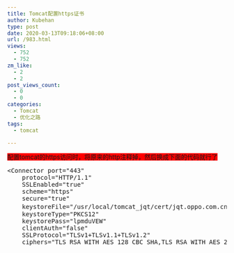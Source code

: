 ```yaml
---
title: Tomcat配置https证书
author: Kubehan
type: post
date: 2020-03-13T09:18:06+08:00
url: /983.html
views:
  - 752
  - 752
zm_like:
  - 2
  - 2
post_views_count:
  - 0
  - 0
categories:
  - Tomcat
  - 优化之路
tags:
  - tomcat

---
```

<span style="background-color: rgb(255, 0, 0);">配置tomcat的https访问时，将原来的http注释掉，然后换成下面的代码就行了</span>

<pre class="brush:bash;toolbar:false;">&lt;Connector&nbsp;port="443"
&nbsp;&nbsp;&nbsp;&nbsp;protocol="HTTP/1.1"
&nbsp;&nbsp;&nbsp;&nbsp;SSLEnabled="true"
&nbsp;&nbsp;&nbsp;&nbsp;scheme="https"
&nbsp;&nbsp;&nbsp;&nbsp;secure="true"
&nbsp;&nbsp;&nbsp;&nbsp;keystoreFile="/usr/local/tomcat_jqt/cert/jqt.oppo.com.cn.pfx"&nbsp;#证书名称前需加上证书的绝对路径
&nbsp;&nbsp;&nbsp;&nbsp;keystoreType="PKCS12"
&nbsp;&nbsp;&nbsp;&nbsp;keystorePass="lpmduVEW"&nbsp;&nbsp;&nbsp;
&nbsp;&nbsp;&nbsp;&nbsp;clientAuth="false"
&nbsp;&nbsp;&nbsp;&nbsp;SSLProtocol="TLSv1+TLSv1.1+TLSv1.2"
&nbsp;&nbsp;&nbsp;&nbsp;ciphers="TLS_RSA_WITH_AES_128_CBC_SHA,TLS_RSA_WITH_AES_256_CBC_SHA,TLS_ECDHE_RSA_WITH_AES_128_CBC_SHA,TLS_ECDHE_RSA_WITH_AES_128_CBC_SHA256,TLS_RSA_WITH_AES_128_CBC_SHA256,TLS_RSA_WITH_AES_256_CBC_SHA256"/&gt;</pre>